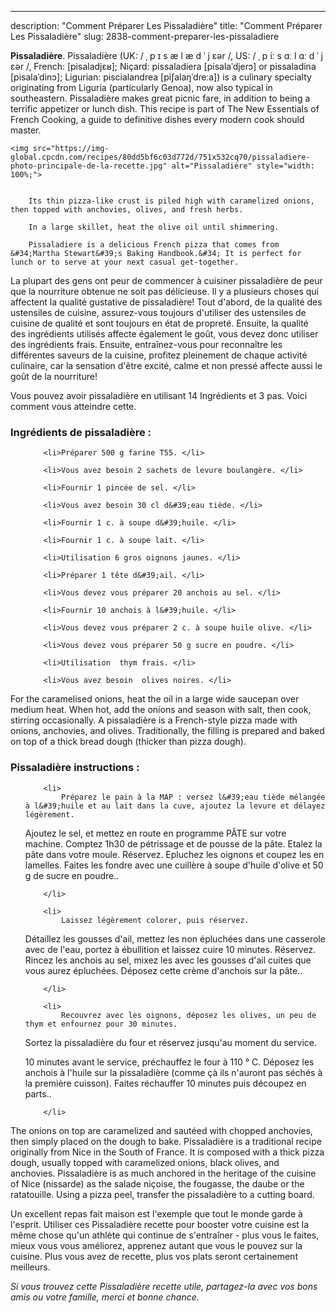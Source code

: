---
description: "Comment Préparer Les Pissaladière"
title: "Comment Préparer Les Pissaladière"
slug: 2838-comment-preparer-les-pissaladiere

<p>
	<strong>Pissaladière</strong>. 
	Pissaladière (UK: / ˌ p ɪ s æ l æ d ˈ j ɛər /, US: / ˌ p iː s ɑː l ɑː d ˈ j ɛər /, French: [pisaladjɛʁ]; Niçard: pissaladiera [pisalaˈdjeɾɔ] or pissaladina [pisalaˈdinɔ]; Ligurian: piscialandrea [piʃalaŋˈdɾeːa]) is a culinary specialty originating from Liguria (particularly Genoa), now also typical in southeastern. Pissaladière makes great picnic fare, in addition to being a terrific appetizer or lunch dish. This recipe is part of The New Essentials of French Cooking, a guide to definitive dishes every modern cook should master.
</p>
<p>
	
	<img src="https://img-global.cpcdn.com/recipes/80dd5bf6c03d772d/751x532cq70/pissaladiere-photo-principale-de-la-recette.jpg" alt="Pissaladière" style="width: 100%;">
	
	
		Its thin pizza-like crust is piled high with caramelized onions, then topped with anchovies, olives, and fresh herbs.
	
		In a large skillet, heat the olive oil until shimmering.
	
		Pissaladiere is a delicious French pizza that comes from &#34;Martha Stewart&#39;s Baking Handbook.&#34; It is perfect for lunch or to serve at your next casual get-together.
	
</p>

La plupart des gens ont peur de commencer à cuisiner pissaladière de peur que la nourriture obtenue ne soit pas délicieuse. Il y a plusieurs choses qui affectent la qualité gustative de pissaladière! Tout d'abord, de la qualité des ustensiles de cuisine, assurez-vous toujours d'utiliser des ustensiles de cuisine de qualité et sont toujours en état de propreté. Ensuite, la qualité des ingrédients utilisés affecte également le goût, vous devez donc utiliser des ingrédients frais. Ensuite, entraînez-vous pour reconnaître les différentes saveurs de la cuisine, profitez pleinement de chaque activité culinaire, car la sensation d'être excité, calme et non pressé affecte aussi le goût de la nourriture!

<!--inarticleads1-->

Vous pouvez avoir pissaladière en utilisant 14 Ingrédients et 3 pas. Voici comment vous atteindre cette.

<h3>Ingrédients de pissaladière :</h3>

<ol>
	
		<li>Préparer 500 g farine T55. </li>
	
		<li>Vous avez besoin 2 sachets de levure boulangère. </li>
	
		<li>Fournir 1 pincée de sel. </li>
	
		<li>Vous avez besoin 30 cl d&#39;eau tiède. </li>
	
		<li>Fournir 1 c. à soupe d&#39;huile. </li>
	
		<li>Fournir 1 c. à soupe lait. </li>
	
		<li>Utilisation 6 gros oignons jaunes. </li>
	
		<li>Préparer 1 tête d&#39;ail. </li>
	
		<li>Vous devez vous préparer 20 anchois au sel. </li>
	
		<li>Fournir 10 anchois à l&#39;huile. </li>
	
		<li>Vous devez vous préparer 2 c. à soupe huile olive. </li>
	
		<li>Vous devez vous préparer 50 g sucre en poudre. </li>
	
		<li>Utilisation  thym frais. </li>
	
		<li>Vous avez besoin  olives noires. </li>
	
</ol>

For the caramelised onions, heat the oil in a large wide saucepan over medium heat. When hot, add the onions and season with salt, then cook, stirring occasionally. A pissaladière is a French-style pizza made with onions, anchovies, and olives. Traditionally, the filling is prepared and baked on top of a thick bread dough (thicker than pizza dough). 

<!--inarticleads2-->

<h3>Pissaladière instructions :</h3>

<ol>
	
		<li>
			Préparez le pain à la MAP : versez l&#39;eau tiède mélangée à l&#39;huile et au lait dans la cuve, ajoutez la levure et délayez légèrement.
Ajoutez le sel, et mettez en route en programme PÂTE sur votre machine. Comptez 1h30 de pétrissage et de pousse de la pâte.
Etalez la pâte dans votre moule. Réservez.
Epluchez les oignons et coupez les en lamelles. Faites les fondre avec une cuillère à soupe d&#39;huile d&#39;olive et 50 g de sucre en poudre..
			
			
		</li>
	
		<li>
			Laissez légèrement colorer, puis réservez.
Détaillez les gousses d&#39;ail, mettez les non épluchées dans une casserole avec de l&#39;eau, portez à ébullition et laissez cuire 10 minutes. Réservez.
Rincez les anchois au sel, mixez les avec les gousses d&#39;ail cuites que vous aurez épluchées. Déposez cette crème d&#39;anchois sur la pâte..
			
			
		</li>
	
		<li>
			Recouvrez avec les oignons, déposez les olives, un peu de thym et enfournez pour 30 minutes.
Sortez la pissaladière du four et réservez jusqu&#39;au moment du service.

10 minutes avant le service, préchauffez le four à 110 ° C. Déposez les anchois à l&#39;huile sur la pissaladière (comme çà ils n&#39;auront pas séchés à la première cuisson). Faites réchauffer 10 minutes puis découpez en parts..
			
			
		</li>
	
</ol>

The onions on top are caramelized and sautéed with chopped anchovies, then simply placed on the dough to bake. Pissaladière is a traditional recipe originally from Nice in the South of France. It is composed with a thick pizza dough, usually topped with caramelized onions, black olives, and anchovies. Pissaladière is as much anchored in the heritage of the cuisine of Nice (nissarde) as the salade niçoise, the fougasse, the daube or the ratatouille. Using a pizza peel, transfer the pissaladière to a cutting board. 

<!--inarticleads1-->

<p>
Un excellent repas fait maison est l'exemple que tout le monde garde à l'esprit. Utiliser ces Pissaladière recette pour booster votre cuisine est la même chose qu'un athlète qui continue de s'entraîner - plus vous le faites, mieux vous vous améliorez, apprenez autant que vous le pouvez sur la cuisine. Plus vous avez de recette, plus vos plats seront certainement meilleurs.
</p>

<p>
<i>Si vous trouvez cette Pissaladière recette utile, partagez-la avec vos bons amis ou votre famille, merci et bonne chance.</i>
</p>

